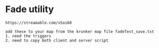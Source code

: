 # Fade utility

    https://streamable.com/x5oi68

    add these to your map from the krunker map file fadeTest_save.txt
    1. need the triggers
    2. need to copy both client and server script 